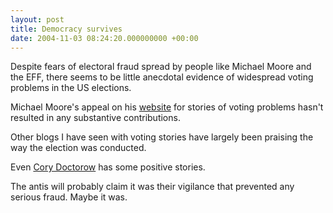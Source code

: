 ```yaml
---
layout: post
title: Democracy survives
date: 2004-11-03 08:24:20.000000000 +00:00
---
```

Despite fears of electoral fraud spread by people like Michael Moore and the EFF, there seems to be little anecdotal evidence of widespread voting problems in the US elections.

Michael Moore's appeal on his <a href="https://www.michaelmoore.com/">website</a> for stories of voting problems hasn't resulted in any substantive contributions.

Other blogs I have seen with voting stories have largely been praising the way the election was conducted.

Even <a href="https://www.boingboing.net/2004/11/02/heartwarning_paper_v.html">Cory Doctorow</a> has some positive stories.

The antis will probably claim it was their vigilance that prevented any serious fraud. Maybe it was.
